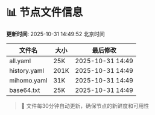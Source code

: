 # 📊 节点文件信息

**更新时间**: 2025-10-31 14:49:52 北京时间

| 文件名 | 大小 | 最后修改 |
|--------|------|----------|
| all.yaml | 25K | 2025-10-31 14:49 |
| history.yaml | 201K | 2025-10-31 14:49 |
| mihomo.yaml | 31K | 2025-10-31 14:49 |
| base64.txt | 25K | 2025-10-31 14:49 |

> 🔄 文件每30分钟自动更新，确保节点的新鲜度和可用性

